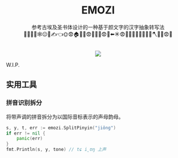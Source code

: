 <div align="center">

<h1>EMOZI</h1>
参考古埃及圣书体设计的一种基于颜文字的汉字抽象转写法<br>🐑🚬🧗👤🕸️😐🧗✍️👈🌞😨🏠🌹🧦😨👥🌹🔐😨💦⬅️☀️😨🏡💦💡🍉🌱🍵💡🧗🪓🍆👔😨🐶<br><br>

<img src="https://counter.seku.su/cmoe?name=emozi&theme=r34" /><br>

</div>

W.I.P.

## 实用工具
### 拼音识别拆分
将带声调的拼音拆分为以国际音标表示的声母韵母。
```go
s, y, t, err := emozi.SplitPinyin("jiǒng")
if err != nil {
    panic(err)
}
fmt.Println(s, y, tone) // tɕ i̯ʊŋ 上声
```
